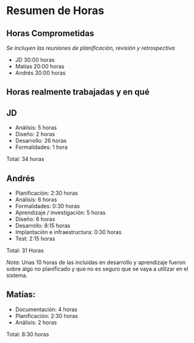 # Resumen de Horas

## Horas Comprometidas

_Se incluyen las reuniones de planificación, revisión y retrospectiva_

* JD  30:00 horas
* Matías 20:00 horas
* Andrés 30:00 horas

## Horas realmente trabajadas y en qué


## JD

* Análisis: 5 horas
* Diseño: 2 horas
* Desarrollo: 26 horas
* Formalidades: 1 hora

Total: 34 horas

## Andrés

* Planificación: 2:30 horas
* Análisis: 6 horas
* Formalidades: 0:30 horas
* Aprendizaje / investigación: 5 horas
* Diseño: 6 horas
* Desarrollo: 8:15 horas
* Implantación e infraestructura: 0:30 horas
* Test: 2:15 horas

Total: 31 Horas

*Nota:* Unas 10 horas de las incluidas en desarrollo y aprendizaje fueron sobre algo no planificado y que no es seguro que se vaya a utilizar en el sistema.


## Matías:

* Documentación: 4 horas
* Planificación: 2:30 horas
* Análisis: 2 horas

Total: 8:30 horas
